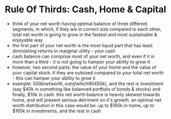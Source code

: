 # Rule Of Thirds: Cash, Home & Capital

* think of your net worth having optimal balance of three different segments, in which, if they are in correct size compared to each other, total net worth is going to grow in the fastest and most sustainable & enjoyable way
* the first part of your net worth is the most liquid part that has least diminishing returns in marginal utility - your cash
* cash balance can comprise most of your net worth, and even if it is more than a third - it is not going to hamper your ability to grow it
* however, two second parts: the value of your home and the value of your capital stock: if they are outsized compared to your total net worth - this can hamper your ability to grow it
* example: $500k net worth, out of which 90% is home ($450k), and the rest is investment (say $40k in something like balanced portfolio of bonds & stocks) and finally, $10k in cash. this net worth balance is heavily skewed towards home, and will present serious detriment on it's growth. an optimal net worth distribution in this case would be: up to $165k in home, up to $165k in investments, and the rest in cash
